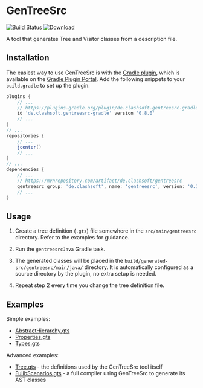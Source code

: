 # GenTreeSrc

[![Build Status](https://travis-ci.org/Clashsoft/GenTreeSrc.svg?branch=master)](https://travis-ci.org/Clashsoft/GenTreeSrc)
[![Download](https://api.bintray.com/packages/clashsoft/maven/gentreesrc/images/download.svg)](https://bintray.com/clashsoft/maven/gentreesrc/_latestVersion)

A tool that generates Tree and Visitor classes from a description file.

## Installation

The easiest way to use GenTreeSrc is with the [Gradle plugin](https://github.com/Clashsoft/GenTreeSrc-Gradle),
which is available on the [Gradle Plugin Portal](https://plugins.gradle.org/plugin/de.clashsoft.gentreesrc-gradle).
Add the following snippets to your `build.gradle` to set up the plugin:

```groovy
plugins {
	// ...
	// https://plugins.gradle.org/plugin/de.clashsoft.gentreesrc-gradle
	id 'de.clashsoft.gentreesrc-gradle' version '0.8.0'
	// ...
}
// ...
repositories {
	// ...
	jcenter()
	// ...
}
// ...
dependencies {
	// ...
	// https://mvnrepository.com/artifact/de.clashsoft/gentreesrc
	gentreesrc group: 'de.clashsoft', name: 'gentreesrc', version: '0.10.2'
	// ...
}
```

## Usage

1. Create a tree definition (`.gts`) file somewhere in the `src/main/gentreesrc` directory.
   Refer to the examples for guidance.
   
2. Run the `gentreesrcJava` Gradle task.
   
3. The generated classes will be placed in the `build/generated-src/gentreesrc/main/java/` directory.
   It is automatically configured as a source directory by the plugin, no extra setup is needed.

4. Repeat step 2 every time you change the tree definition file.

## Examples

Simple examples:

- [AbstractHierarchy.gts](src/test/gentreesrc/AbstractHierarchy.gts)
- [Properties.gts](src/test/gentreesrc/Properties.gts)
- [Types.gts](src/test/gentreesrc/Types.gts)

Advanced examples:

- [Tree.gts](src/main/gentreesrc/Tree.gts) - the definitions used by the GenTreeSrc tool itself
- [FulibScenarios.gts](https://github.com/fujaba/fulibScenarios/blob/master/src/main/gentreesrc/FulibScenarios.gts) - a full compiler using GenTreeSrc to generate its AST classes
